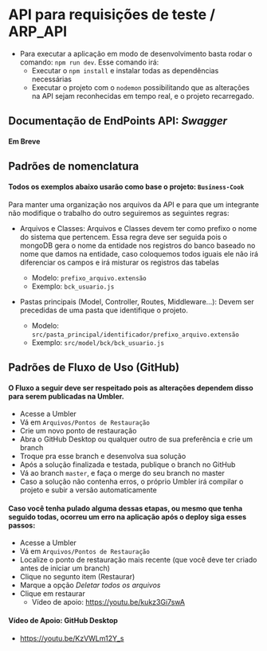 # API para requisições de teste / ARP_API

- Para executar a aplicação em modo de desenvolvimento basta rodar o comando: `npm run dev`. Esse comando irá:
   - Executar o `npm install` e instalar todas as dependências necessárias
   - Executar o projeto com o `nodemon` possibilitando que as alterações na API sejam reconhecidas em tempo real, e o projeto recarregado.

## Documentação de EndPoints API: _Swagger_
#### Em Breve

## Padrões de nomenclatura
#### Todos os exemplos abaixo usarão como base o projeto: `Business-Cook`

Para manter uma organização nos arquivos da API e para que um integrante não modifique o trabalho do outro seguiremos as seguintes regras:

- Arquivos e Classes: 
Arquivos e Classes devem ter como prefixo o nome do sistema que pertencem. Essa regra deve ser seguida pois o mongoDB gera o nome da entidade nos registros do banco baseado no nome que damos na entidade, caso coloquemos todos iguais ele não irá diferenciar os campos e irá misturar os registros das tabelas

   - Modelo: `prefixo_arquivo.extensão` 
   - Exemplo: `bck_usuario.js`

- Pastas principais (Model, Controller, Routes, Middleware...): 
Devem ser precedidas de uma pasta que identifique o projeto.
   - Modelo: `src/pasta_principal/identificador/prefixo_arquivo.extensão`
   - Exemplo: `src/model/bck/bck_usuario.js`
   

## Padrões de Fluxo de Uso (GitHub)

#### O Fluxo a seguir deve ser respeitado pois as alterações dependem disso para serem publicadas na Umbler.

 - Acesse a Umbler
 - Vá em `Arquivos/Pontos de Restauração`
 - Crie um novo ponto de restauração
 - Abra o GitHub Desktop ou qualquer outro de sua preferência e crie um branch
 - Troque pra esse branch e desenvolva sua solução
 - Após a solução finalizada e testada, publique o branch no GitHub
 - Vá ao branch `master`, e faça o merge do seu branch no master
 - Caso a solução não contenha erros, o próprio Umbler irá compilar o projeto e subir a versão automaticamente

#### Caso você tenha pulado alguma dessas etapas, ou mesmo que tenha seguido todas, ocorreu um erro na aplicação após o deploy siga esses passos:

 - Acesse a Umbler
 - Vá em `Arquivos/Pontos de Restauração`
 - Localize o ponto de restauração mais recente (que você deve ter criado antes de iniciar um branch)
 - Clique no segunto item (Restaurar)
 - Marque a opção _Deletar todos os arquivos_
 - Clique em restaurar
    - Vídeo de apoio: https://youtu.be/kukz3Gi7swA

#### Vídeo de Apoio: GitHub Desktop
 - https://youtu.be/KzVWLm12Y_s
